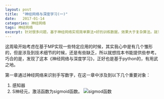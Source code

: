 ```yaml
---
layout:	post
title:	"神经网络与深度学习(一)"
date:	2017-01-14
categories:	神经网络
tags: 神经网络
excerpt: 针对很多问题，基于神经网络实现简单算法+好的训练数据，效果大于复杂算法。就手写数字识别而言，经过良好训练的神经网络识别率甚至超过人脑。神经网络的速度慢是在训练阶段，就和人的学习阶段一样，等到训练完成之后，在其他平台甚至移动平台上可以快速的响应输入。
---
```


这周瑜开始考虑在基于MP实现一些特定应用的时候，其实我心中是有几个雏形的，但是涉及到技术细节的时候，还是有些缺乏，所以就想找本书能提供些参考。巧合的是，发现了这本《神经网络与深度学习》，正好也是基于python的，有用武之地。

第一章通过神经网络来识别手写数字，在这一章中涉及到以下几个重要对象：

1. 感知器
2. S神经元，激活函数为sigmoid函数。
![sigmod函数](https://github.com/abcamus/abcamus.github.io/_pic/1.png)
